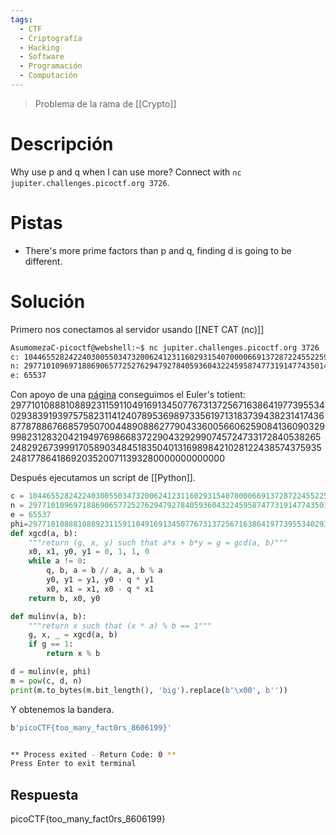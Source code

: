 ```yaml
---
tags:
  - CTF
  - Criptografía
  - Hacking
  - Software
  - Programación
  - Computación
---
```

>Problema de la rama de [[Crypto]]
# Descripción
Why use p and q when I can use more? Connect with `nc jupiter.challenges.picoctf.org 3726`.
# Pistas
- There's more prime factors than p and q, finding d is going to be different.
# Solución
Primero nos conectamos al servidor usando [[NET CAT (nc)]]
```bash
AsumomezaC-picoctf@webshell:~$ nc jupiter.challenges.picoctf.org 3726
c: 10446552824224030055034732006241231160293154070000669137287224552259791104213691629766251586699719060325343252060902455608329768187102371180868121362983271390810052033440462515766619560284609768836979551608031122988939975071740403418540466235285738478170735781803509944925851179109405291083701754059485470847141390154989857093025970033686141784
n: 29771010969718869065772527629479278405936043224595874773191477435014247460498916895136805813944906011014996787654592398206522123882761481135991358504445020720638618039275753809793662488966316993695955745960574077924245529495055902701865926520798190462245984314102988014812698714202450285236996265583493165251316940232822615665957979271856734933
e: 65537
```

Con apoyo de una [página](https://www.alpertron.com.ar/ECM.HTM) conseguimos el Euler's totient: 29771010888108892311591104916913450776731372567163864197739553402938391939757582311412407895369897335619713183739438231417436877878867668579507004489088627790433600566062590841360903299982312832042194976986683722904329299074572473317284053826524829267399917058903484518350401316989842102812243857437593524817786418692035200711393280000000000000

Después ejecutamos un script de [[Python]].
```python
c = 10446552824224030055034732006241231160293154070000669137287224552259791104213691629766251586699719060325343252060902455608329768187102371180868121362983271390810052033440462515766619560284609768836979551608031122988939975071740403418540466235285738478170735781803509944925851179109405291083701754059485470847141390154989857093025970033686141784
n = 29771010969718869065772527629479278405936043224595874773191477435014247460498916895136805813944906011014996787654592398206522123882761481135991358504445020720638618039275753809793662488966316993695955745960574077924245529495055902701865926520798190462245984314102988014812698714202450285236996265583493165251316940232822615665957979271856734933
e = 65537
phi=29771010888108892311591104916913450776731372567163864197739553402938391939757582311412407895369897335619713183739438231417436877878867668579507004489088627790433600566062590841360903299982312832042194976986683722904329299074572473317284053826524829267399917058903484518350401316989842102812243857437593524817786418692035200711393280000000000000    
def xgcd(a, b):
    """return (g, x, y) such that a*x + b*y = g = gcd(a, b)"""
    x0, x1, y0, y1 = 0, 1, 1, 0
    while a != 0:
        q, b, a = b // a, a, b % a
        y0, y1 = y1, y0 - q * y1
        x0, x1 = x1, x0 - q * x1
    return b, x0, y0

def mulinv(a, b):
    """return x such that (x * a) % b == 1"""
    g, x, _ = xgcd(a, b)
    if g == 1:
        return x % b

d = mulinv(e, phi)
m = pow(c, d, n)
print(m.to_bytes(m.bit_length(), 'big').replace(b'\x00', b''))
```
Y obtenemos la bandera.
```bash
b'picoCTF{too_many_fact0rs_8606199}'


** Process exited - Return Code: 0 **
Press Enter to exit terminal
```
## Respuesta
picoCTF{too_many_fact0rs_8606199}